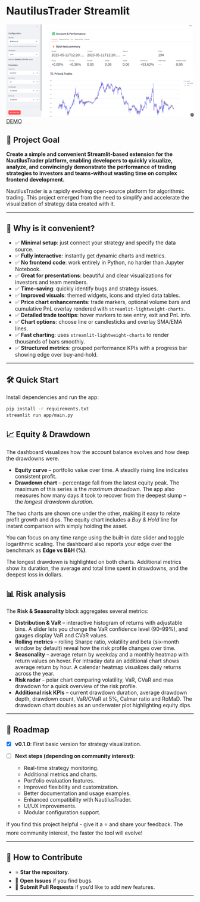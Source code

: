 # NautilusTrader Streamlit
![DEMO](https://github.com/Sergey-1221/nautilus_trader_streamlit/raw/main/image/demo.png)
[DEMO](https://nautilustrader.streamlit.app/)

## 🎯 Project Goal

**Create a simple and convenient Streamlit-based extension for the NautilusTrader platform, enabling developers to quickly visualize, analyze, and convincingly demonstrate the performance of trading strategies to investors and teams-without wasting time on complex frontend development.**

NautilusTrader is a rapidly evolving open-source platform for algorithmic trading. This project emerged from the need to simplify and accelerate the visualization of strategy data created with it.

---

## 🌟 Why is it convenient?

* ✅ **Minimal setup**: just connect your strategy and specify the data source.
* ✅ **Fully interactive**: instantly get dynamic charts and metrics.
* ✅ **No frontend code**: work entirely in Python, no harder than Jupyter Notebook.
* ✅ **Great for presentations**: beautiful and clear visualizations for investors and team members.
* ✅ **Time-saving**: quickly identify bugs and strategy issues.
* ✅ **Improved visuals**: themed widgets, icons and styled data tables.
* ✅ **Price chart enhancements**: trade markers, optional volume bars and cumulative PnL overlay rendered with `streamlit-lightweight-charts`.
* ✅ **Detailed trade tooltips**: hover markers to see entry, exit and PnL info.
* ✅ **Chart options**: choose line or candlesticks and overlay SMA/EMA lines.
* ✅ **Fast charting**: uses `streamlit-lightweight-charts` to render thousands of bars smoothly.
* ✅ **Structured metrics**: grouped performance KPIs with a progress bar showing edge over buy‑and‑hold.

---

## 🛠️ Quick Start
Install dependencies and run the app:

```bash
pip install -r requirements.txt
streamlit run app/main.py
```

## 📈 Equity & Drawdown

The dashboard visualizes how the account balance evolves and how deep the drawdowns were.

* **Equity curve** – portfolio value over time. A steadily rising line indicates consistent profit.
* **Drawdown chart** – percentage fall from the latest equity peak. The maximum of this series is the *maximum drawdown*. The app also measures how many days it took to recover from the deepest slump – the *longest drawdown duration*.

The two charts are shown one under the other, making it easy to relate profit growth and dips. The equity chart includes a *Buy & Hold* line for instant comparison with simply holding the asset.

You can focus on any time range using the built‑in date slider and toggle logarithmic scaling. The dashboard also reports your edge over the benchmark as **Edge vs B&H (%)**.

The longest drawdown is highlighted on both charts. Additional metrics show its duration, the average and total time spent in drawdowns, and the deepest loss in dollars.

## 📊 Risk analysis

The **Risk & Seasonality** block aggregates several metrics:

* **Distribution & VaR** – interactive histogram of returns with adjustable bins. A slider lets you change the VaR confidence level (90–99%), and gauges display VaR and CVaR values.
* **Rolling metrics** – rolling Sharpe ratio, volatility and beta (six‑month window by default) reveal how the risk profile changes over time.
* **Seasonality** – average return by weekday and a monthly heatmap with return values on hover. For intraday data an additional chart shows average return by hour. A calendar heatmap visualizes daily returns across the year.
* **Risk radar** – polar chart comparing volatility, VaR, CVaR and max drawdown for a quick overview of the risk profile.
* **Additional risk KPIs** – current drawdown duration, average drawdown depth, drawdown count, VaR/CVaR at 5%, Calmar ratio and RoMaD. The drawdown chart doubles as an underwater plot highlighting equity dips.

---


## 📌 Roadmap

* [x] **v0.1.0**: First basic version for strategy visualization.
* [ ] **Next steps (depending on community interest):**

  * Real-time strategy monitoring.
  * Additional metrics and charts.
  * Portfolio evaluation features.
  * Improved flexibility and customization.
  * Better documentation and usage examples.
  * Enhanced compatibility with NautilusTrader.
  * UI/UX improvements.
  * Modular configuration support.

If you find this project helpful - give it a ⭐ and share your feedback. The more community interest, the faster the tool will evolve!

---

## 🤝 How to Contribute

* ⭐ **Star the repository**.
* 🐞 **Open Issues** if you find bugs.
* 🚀 **Submit Pull Requests** if you’d like to add new features.

---
